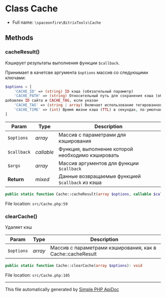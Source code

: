 # Class Cache

-   Full name: `\spaceonfire\BitrixTools\Cache`

## Methods

### cacheResult()

Кэширует результаты выполнения функции `$callback`.

Принимает в качетсве аргумента `$options` массив со следующими ключами:

```php
$options = [
    'CACHE_ID' => (string) ID кэша (обязательный параметр)
    'CACHE_PATH' => (string) Относительный путь для сохранения кэша (обязательный параметр). Будет автоматически
добавлен ID сайта и CACHE_TAG, если указан
    'CACHE_TAG' => (string | array) Включает использование тегированного кэша с переданным тэгом/тэгами
    'CACHE_TIME' => (int) Время жизни кэша (TTL) в секундах, по-умолчанию 604800 (одна неделя)
]
```

| Param       | Type       | Description                                       |
| ----------- | ---------- | ------------------------------------------------- |
| `$options`  | _array_    | Массив с параметрами для кэширования              |
| `$callback` | _callable_ | Функция, выполнение которой необходимо кэшировать |
| `$args`     | _array_    | Массив аргументов для функции `$callback`         |
| **Return**  | _mixed_    | Данные возвращаемые функцией `$callback` из кэша  |

```php
public static function Cache::cacheResult(array $options, callable $callback, mixed $args = []): mixed
```

File location: `src/Cache.php:59`

### clearCache()

Удаляет кэш

| Param      | Type    | Description                                                |
| ---------- | ------- | ---------------------------------------------------------- |
| `$options` | _array_ | Массив с параметрами кэширования, как в Cache::cacheResult |

```php
public static function Cache::clearCache(array $options): void
```

File location: `src/Cache.php:105`

---

This file automatically generated by [Simple PHP ApiDoc](https://github.com/spaceonfire/simple-php-apidoc)
